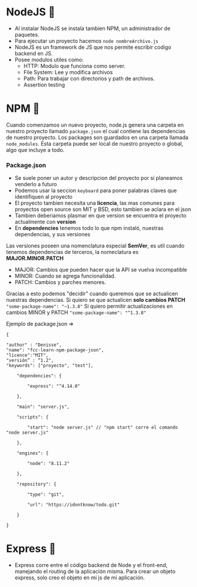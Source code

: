 # NodeJS 🚀️

* Al instalar NodeJS se instala tambien NPM, un administrador de paquetes.
* Para ejecutar un proyecto hacemos `node nombreArchivo.js`
* NodeJS es un framework de JS que nos permite escribir codigo backend en JS.
* Posee modulos utiles como:
  * HTTP: Modulo que funciona como server.
  * File System: Lee y modifica archivos
  * Path: Para trabajar con directorios y path de archivos.
  * Assertion testing

# NPM 🚀️

Cuando comenzamos un nuevo proyecto, node.js genera una carpeta en nuestro proyecto llamado `package.json` el cual contiene las dependencias de nuestro proyecto. Los packages son guardados en una carpeta llamada `node_modules`. Esta carpeta puede ser local de nuestro proyecto o global, algo que incluye a todo.

### Package.json

* Se suele poner un autor y descripcion del proyecto por si planeamos venderlo a futuro
* Podemos usar la seccion `keyboard` para poner palabras claves que identifiquen al proyecto
* El proyecto tambien necesita una **licencia**, las mas comunes para proyectos open source son MIT y BSD, esto tambien se aclara en el json
* Tambien deberiamos plasmar en que version se encuentra el proyecto actualmente con **version**
* En **dependencies** tenemos todo lo que npm instaló, nuestras dependencias, y sus versiones

Las versiones poseen una nomenclatura especial **SemVer**, es util cuando tenemos dependencias de terceros, la nomeclatura es **MAJOR.MINOR.PATCH**

* MAJOR: Cambios que pueden hacer que la API se vuelva incompatible
* MINOR: Cuando se agrega funcionalidad.
* PATCH: Cambios y parches menores.

Gracias a esto podemos "decidir" cuando queremos que se actualicen nuestras dependencias.
Si quiero se que actualicen **solo cambios PATCH**
`"some-package-name": "~1.3.8"`
Si quiero permitir actualizaciones en cambios MINOR y PATCH
`"some-package-name": "^1.3.8"`

Ejemplo de package.json =>

```
{

"author" : "Denisse",
"name": "fcc-learn-npm-package-json",
"licence":"MIT",
"versión” : “1.2",
"keywords": ["proyecto", "test"],

	"dependencies": {

		"express": "^4.14.0"

	},

	"main": "server.js",

	"scripts": {

		"start": "node server.js" // "npm start" corre el comando "node server.js"

	},

	"engines": {

		"node": "8.11.2"

	},

	"repository": {

		"type": "git",

		"url": "https://idontknow/todo.git"

	}

}
```



# Express 🚀️

* Express corre entre el código backend de Node y el front-end, manejando el routing de la aplicación misma. Para crear un objeto express, solo creo el objeto en mi js de mi aplicación.

